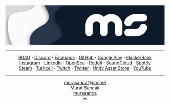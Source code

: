 <!--
	. . . . . . . .  . . . . . . . .
	. . . . . . . .  . . . . . . . .
	. .   . .   . .  . .            
	. .   . .   . .  . .
	. .   . .   . .              . .
	. .   . .   . .              . .
	. .   . .   . .  . . . . . . . .
	. .   . .   . .  . . . . . . . .
  -->
<img alt="Murat Sancak" src="https://raw.githubusercontent.com/murasanca/Database/main/MS/msW1024x256.png"/>
<hr>
<p align="center">
	<a href="https://9gag.com/u/murasanca" target="_blank">9GAG</a>
	<strong>·</strong>
	<a href="https://discord.com/invite/4GAWJ33" target="_blank">Discord</a>
	<strong>·</strong>
	<a href="https://www.facebook.com/murasanca" target="_blank">Facebook</a>
	<strong>·</strong>
	<a href="https://github.com/murasanca" target="_blank">GitHub</a>
	<strong>·</strong>
	<a href="https://play.google.com/store/apps/dev?id=4724211746826930416" target="_blank">Google Play</a>
	<strong>·</strong>
	<a href="https://www.hackerrank.com/murasanca" target="_blank">HackerRank</a>
	<br>
	<a href="https://www.instagram.com/murasanca/" target="_blank">Instagram</a>
	<strong>·</strong>
	<a href="https://www.linkedin.com/in/murasanca/" target="_blank">LinkedIn</a>
	<strong>·</strong>
	<a href="https://opensea.io/murasanca" target="_blank">OpenSea</a>
	<strong>·</strong>
	<a href="https://www.reddit.com/user/murasanca" target="_blank">Reddit</a>
	<strong>·</strong>
	<a href="https://soundcloud.com/murasanca" target="_blank">SoundCloud</a>
	<strong>·</strong>
	<a href="https://open.spotify.com/user/murasanca" target="_blank">Spotify</a>
	<br>
	<a href="https://steamcommunity.com/id/murasanca/" target="_blank">Steam</a>
	<strong>·</strong>
	<a href="https://gelecegiyazanlar.turkcell.com.tr/kisi/murasanca" target="_blank">Turkcell</a>
	<strong>·</strong>
	<a href="https://www.twitch.tv/murasanca" target="_blank">Twitch</a>
	<strong>·</strong>
	<a href="https://twitter.com/murasanca" target="_blank">Twitter</a>
	<strong>·</strong>
	<a href="https://assetstore.unity.com/publishers/57959" target="_blank">Unity Asset Store</a>
	<strong>·</strong>
	<a href="https://www.youtube.com/MuratSancak" target="_blank">YouTube</a>
</p>
<hr>
<p align="center">
	<a href="mailto:murasanca@pm.me" target="_blank">murasanca@pm.me</a>
	<br>
	Murat Sancak
	<br>
	<a href="https://www.murasanca.com" target="_blank">murasanca</a>
	<br>
	∞
</p>
